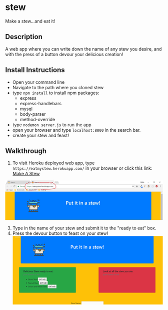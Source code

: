 # stew
Make a stew...and eat it!

## Description
  A web app where you can write down the name of any stew you desire, and with the press of a button devour your delicious creation!

## Install Instructions
  * Open your command line
  * Navigate to the path where you cloned stew
  * type `npm install` to install npm packages:
    *  express
    *  express-handlebars
    *  mysql
    *  body-parser
    *  method-override
  * type `nodemon server.js` to run the app
  * open your browser and type `localhost:8000` in the search bar.
  * create your stew and feast!

  ## Walkthrough
  
  1. To visit Heroku deployed web app, type `https://eatmystew.herokuapp.com/` in your browser or click this link: [Make A Stew](https://eatmystew.herokuapp.com/ "Heroku deployed web app")
  
  ![image showing heroku deployment](public/assets/heroku_readme.jpg "Heroku")
  
  3. Type in the name of your stew and submit it to the "ready to eat" box. 
  4. Press the devour button to feast on your stew!
    ![GIF of too high a quantity](public/assets/stew_demo.gif "gif of app")